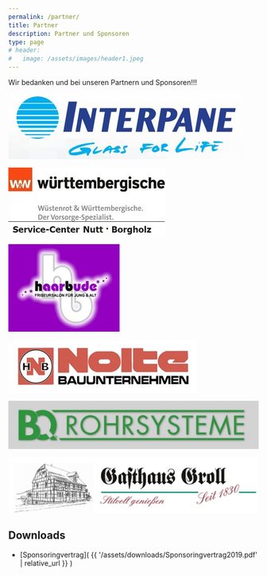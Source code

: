 ```yaml
---
permalink: /partner/
title: Partner
description: Partner und Sponsoren
type: page
# header:
#   image: /assets/images/header1.jpeg
---
```


Wir bedanken und bei unseren Partnern und Sponsoren!!!

<!-- [![alt text](image link)](web link) -->

<!-- 200 -->
[![Interpane](/assets/partner-logos/interpane2.jpg)](http://www.interpane.de/)

<!-- 100 -->
[![Württembergische Versicherung AG Florian Nutt](/assets/partner-logos/wundw.jpg)](http://www.interpane.de/)

[![Haarbude](/assets/partner-logos/haarbude_web.jpg)](https://haarbude.de/)

<!-- 50 -->
![Heinrich Nolte GmbH & Co. KG](/assets/partner-logos/nolte_bau.jpg)

![BQ Rohrsysteme](/assets/partner-logos/bq.jpg)

![Gasthaus Groll](/assets/partner-logos/groll.png)

## Downloads
- [Sponsoringvertrag]( {{ '/assets/downloads/Sponsoringvertrag2019.pdf' | relative_url }} )

